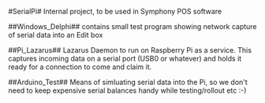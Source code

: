 #SerialPi#
Internal project, to be used in Symphony POS software

##Windows_Delphi##
contains small test program showing network capture of serial data into an Edit box

##Pi_Lazarus##
Lazarus Daemon to run on Raspberry Pi as a service.
This captures incoming data on a serial port (USB0 or whatever) and holds it ready for a connection to come and claim it.

##Arduino_Test##
Means of simluating serial data into the Pi, so we don't need to keep expensive serial balances handy while testing/rollout etc :-)